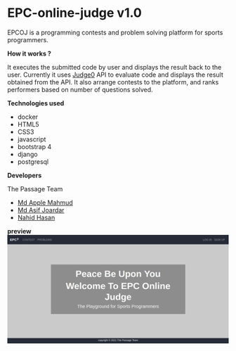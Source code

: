 # EPC-online-judge v1.0

EPCOJ is a programming contests and problem solving platform for sports programmers.

**How it works ?**

It executes the submitted code by user and displays the result back to the user. Currently it uses [Judge0](https://ce.judge0.com/) API to evaluate code and displays the result obtained from the API. It also arrange contests to the platform, and ranks performers based on number of questions solved.

**Technologies used**
  - docker
  - HTML5
  - CSS3
  - javascript
  - bootstrap 4
  - django
  - postgresql

**Developers**

The Passage Team
  - [Md Apple Mahmud](https://github.com/mapplee)
  - [Md Asif Joardar](https://github.com/asifjoardar)
  - [Nahid Hasan](https://github.com/NHSanto)

**preview**
![](https://raw.githubusercontent.com/The-Passage/EPC-online-judge/master/preview.png)

